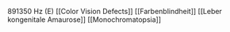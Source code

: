 891350 Hz (E)
[[Color Vision Defects]]
[[Farbenblindheit]]
[[Leber kongenitale Amaurose]]
[[Monochromatopsia]]